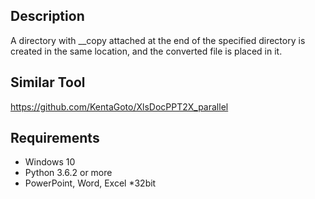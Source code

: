 ## Description  
A directory with __copy attached at the end of the specified directory is created in the same location, and the converted file is placed in it.  

## Similar Tool
https://github.com/KentaGoto/XlsDocPPT2X_parallel

## Requirements  
- Windows 10  
- Python 3.6.2 or more  
- PowerPoint, Word, Excel \*32bit
